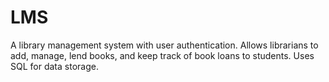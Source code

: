 # LMS
A library management system with user authentication. Allows librarians to add, manage, lend books, and keep track of book loans to students. Uses SQL for data storage.
